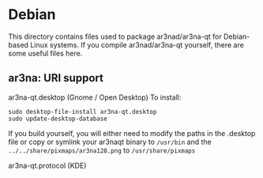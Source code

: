 
Debian
====================
This directory contains files used to package ar3nad/ar3na-qt
for Debian-based Linux systems. If you compile ar3nad/ar3na-qt yourself, there are some useful files here.

## ar3na: URI support ##


ar3na-qt.desktop  (Gnome / Open Desktop)
To install:

	sudo desktop-file-install ar3na-qt.desktop
	sudo update-desktop-database

If you build yourself, you will either need to modify the paths in
the .desktop file or copy or symlink your ar3naqt binary to `/usr/bin`
and the `../../share/pixmaps/ar3na128.png` to `/usr/share/pixmaps`

ar3na-qt.protocol (KDE)

